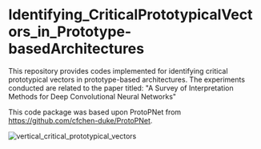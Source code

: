 # Identifying_CriticalPrototypicalVectors_in_Prototype-basedArchitectures

This repository provides codes implemented for identifying critical prototypical vectors in prototype-based architectures. The experiments conducted are related to the paper titled: "A Survey of Interpretation Methods for Deep Convolutional Neural Networks"

This code package was based upon ProtoPNet from https://github.com/cfchen-duke/ProtoPNet. 



![vertical_critical_prototypical_vectors](https://github.com/hamedbehzadi/Identifying_CriticalPrototypicalVectors_in_Prototype-basedArchitectures/assets/45251957/4e70b588-a90f-4ed4-baf9-410a9f6f18a8)

